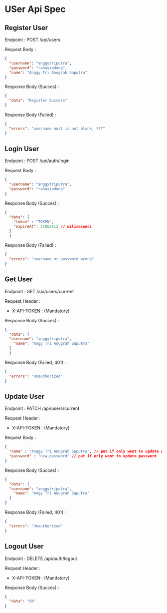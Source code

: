 # USer Api Spec

## Register User

Endpoint : POST /api/users


Request Body : 
```json
{
  "username": "anggytriputra",
  "password": "rahasiadong",
  "name": "Anggy Tri Anugrah Saputra"
}
```

Response  Body (Succes) :
```json
{
  "data": "Register Success"
}
```

Response Body (Failed) :
```json
{
  "errors": "username must is not blank, ???"
}
```
## Login User

Endpoint : POST /api/auth/login

Request Body :
```json
{
  "username": "anggytriputra",
  "password": "rahasiadong"
}
```

Response  Body (Succes) :
```json
{
  "data": {
    "token" : "TOKEN",
    "expireAt": 21862812 // miliseconds
  }
  }
```

Response Body (Failed) :
```json
{
  "errors": "username or password wrong"
}
```

## Get User

Endpoint : GET /api/users/current

Request Header : 
- X-API-TOKEN : (Mandatory)


Response  Body (Succes) :
```json
{
  "data": {
  "username": "anggytriputra",
    "name": "Angy Tri Anugrah Saputra"
  }
  }
```

Response Body (Failed, 401) :

```json
{
  "errors": "Unauthorized"
}
```



## Update User

Endpoint : PATCH /api/users/current

Request Header :
- X-API-TOKEN : (Mandatory)

Request Body : 

```json
{
  "name" : "Anggy Tri Anugrah Saputra", // put if only went to update name
  "password" : "new password" // put if only went to update password
}
```


Response  Body (Succes) :
```json
{
  "data": {
  "username": "anggytriputra",
    "name": "Angy Tri Anugrah Saputra"
  }
}
```

Response Body (Failed, 401) :

```json
{
  "errors": "Unauthorized"
}
```


## Logout User

Endpoint : DELETE /api/auth/logout

Request Header :
- X-API-TOKEN : (Mandatory)


Response  Body (Succes) :
```json
{
  "data": "OK"
}
```
